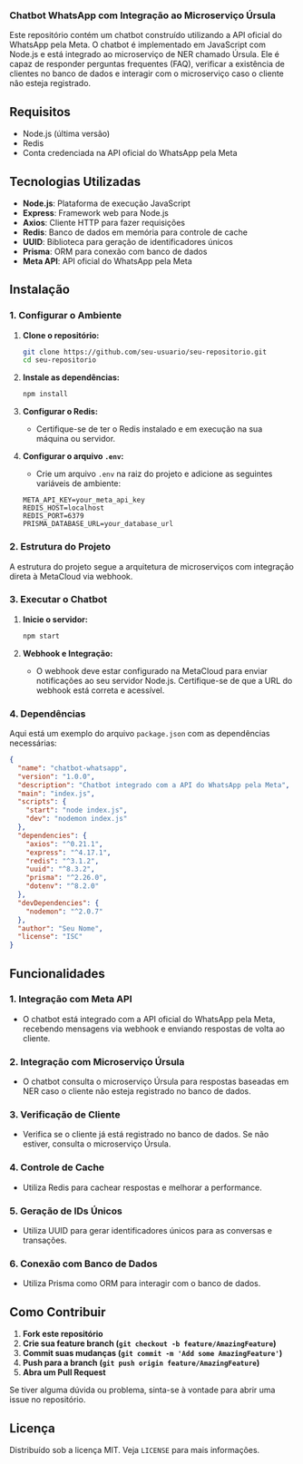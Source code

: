 ### Chatbot WhatsApp com Integração ao Microserviço Úrsula

Este repositório contém um chatbot construído utilizando a API oficial do WhatsApp pela Meta. O chatbot é implementado em JavaScript com Node.js e está integrado ao microserviço de NER chamado Úrsula. Ele é capaz de responder perguntas frequentes (FAQ), verificar a existência de clientes no banco de dados e interagir com o microserviço caso o cliente não esteja registrado.

## Requisitos

- Node.js (última versão)
- Redis
- Conta credenciada na API oficial do WhatsApp pela Meta

## Tecnologias Utilizadas

- **Node.js**: Plataforma de execução JavaScript
- **Express**: Framework web para Node.js
- **Axios**: Cliente HTTP para fazer requisições
- **Redis**: Banco de dados em memória para controle de cache
- **UUID**: Biblioteca para geração de identificadores únicos
- **Prisma**: ORM para conexão com banco de dados
- **Meta API**: API oficial do WhatsApp pela Meta

## Instalação

### 1. Configurar o Ambiente

1. **Clone o repositório:**

    ```bash
    git clone https://github.com/seu-usuario/seu-repositorio.git
    cd seu-repositorio
    ```

2. **Instale as dependências:**

    ```bash
    npm install
    ```

3. **Configurar o Redis:**
    - Certifique-se de ter o Redis instalado e em execução na sua máquina ou servidor.

4. **Configurar o arquivo `.env`:**
    - Crie um arquivo `.env` na raiz do projeto e adicione as seguintes variáveis de ambiente:

    ```env
    META_API_KEY=your_meta_api_key
    REDIS_HOST=localhost
    REDIS_PORT=6379
    PRISMA_DATABASE_URL=your_database_url
    ```

### 2. Estrutura do Projeto

A estrutura do projeto segue a arquitetura de microserviços com integração direta à MetaCloud via webhook.

### 3. Executar o Chatbot

1. **Inicie o servidor:**

    ```bash
    npm start
    ```

2. **Webhook e Integração:**
    - O webhook deve estar configurado na MetaCloud para enviar notificações ao seu servidor Node.js. Certifique-se de que a URL do webhook está correta e acessível.

### 4. Dependências

Aqui está um exemplo do arquivo `package.json` com as dependências necessárias:

```json
{
  "name": "chatbot-whatsapp",
  "version": "1.0.0",
  "description": "Chatbot integrado com a API do WhatsApp pela Meta",
  "main": "index.js",
  "scripts": {
    "start": "node index.js",
    "dev": "nodemon index.js"
  },
  "dependencies": {
    "axios": "^0.21.1",
    "express": "^4.17.1",
    "redis": "^3.1.2",
    "uuid": "^8.3.2",
    "prisma": "^2.26.0",
    "dotenv": "^8.2.0"
  },
  "devDependencies": {
    "nodemon": "^2.0.7"
  },
  "author": "Seu Nome",
  "license": "ISC"
}
```

## Funcionalidades

### 1. Integração com Meta API

- O chatbot está integrado com a API oficial do WhatsApp pela Meta, recebendo mensagens via webhook e enviando respostas de volta ao cliente.

### 2. Integração com Microserviço Úrsula

- O chatbot consulta o microserviço Úrsula para respostas baseadas em NER caso o cliente não esteja registrado no banco de dados.

### 3. Verificação de Cliente

- Verifica se o cliente já está registrado no banco de dados. Se não estiver, consulta o microserviço Úrsula.

### 4. Controle de Cache

- Utiliza Redis para cachear respostas e melhorar a performance.

### 5. Geração de IDs Únicos

- Utiliza UUID para gerar identificadores únicos para as conversas e transações.

### 6. Conexão com Banco de Dados

- Utiliza Prisma como ORM para interagir com o banco de dados.

## Como Contribuir

1. **Fork este repositório**
2. **Crie sua feature branch (`git checkout -b feature/AmazingFeature`)**
3. **Commit suas mudanças (`git commit -m 'Add some AmazingFeature'`)**
4. **Push para a branch (`git push origin feature/AmazingFeature`)**
5. **Abra um Pull Request**

Se tiver alguma dúvida ou problema, sinta-se à vontade para abrir uma issue no repositório.

## Licença

Distribuído sob a licença MIT. Veja `LICENSE` para mais informações.

